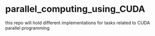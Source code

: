 # parallel_computing_using_CUDA
this repo will hold different implementations for tasks related to CUDA parallel programming
